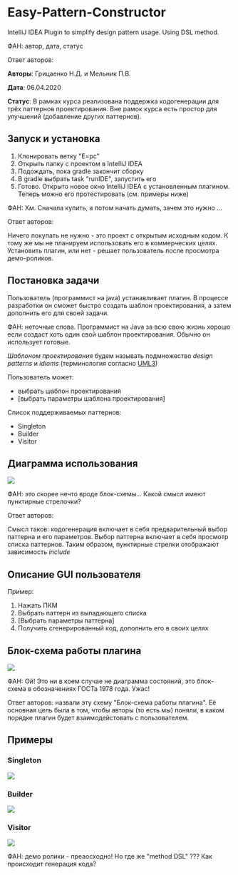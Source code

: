 # Easy-Pattern-Constructor
IntelliJ IDEA Plugin to simplify design pattern usage. Using DSL method.

ФАН: автор, дата, статус

Ответ авторов:

**Авторы**: Грицаенко Н.Д. и Мельник П.В.

**Дата**: 06.04.2020

**Статус**: В рамках курса реализована поддержка кодогенерации для трёх паттернов проектирования. Вне рамок курса есть простор для улучшений (добавление других паттернов).

## Запуск и установка

1. Клонировать ветку "E=pc"
2. Открыть папку с проектом в IntelliJ IDEA
3. Подождать, пока gradle закончит сборку
4. В gradle выбрать task "runIDE", запустить его
5. Готово. Открыто новое окно IntelliJ IDEA с установленным плагином. Теперь можно его протестировать (см. примеры ниже)

ФАН: Хм. Сначала купить, а потом начать думать, зачем это нужно ...

Ответ авторов:

Ничего покупать не нужно - это проект с открытым исходным кодом. К тому же мы не планируем использовать его в коммерческих целях. Установить плагин, или нет - решает пользователь после просмотра демо-роликов.

## Постановка задачи
Пользователь (программист на java) устанавливает плагин. В процессе разработки он сможет быстро создать шаблон проектирования, а затем дополнить его для своей задачи. 

ФАН: неточные слова. Программист на Java за всю свою жизнь хорошо если создаст хоть один свой шаблон проектирования. Обычно он использует готовые.

*Шаблоном проектирования* будем называть подмножество *design patterns* и *idioms* (терминология согласно [UML3](https://uml3.ru/library/design_patterns/design_patterns.html))

Пользователь может:
- выбрать шаблон проектирования
- [выбрать параметры шаблона проектирования] 

Список поддерживаемых паттернов:
- Singleton
- Builder
- Visitor

## Диаграмма использования
![](https://github.com/sergeevgk/GA2020/blob/E-%3D-pc/diagrams/uml_use_case.JPG)

ФАН: это скорее нечто вроде блок-схемы... Какой смысл имеют пунктирные стрелочки? 

Ответ авторов: 

Смысл таков: кодогенерация включает в себя предварительный выбор паттерна и его параметров. Выбор паттерна включает в себя просмотр списка паттернов. Таким образом, пунктирные стрелки отображают зависимость *include*



## Описание GUI пользователя

Пример:

1. Нажать ПКМ
2. Выбрать паттерн из выпадающего списка
3. [Выбрать параметры паттерна]
4. Получить сгенерированный код, дополнить его в своих целях

## Блок-схема работы плагина
![](https://github.com/sergeevgk/GA2020/blob/E-%3D-pc/diagrams/uml_state.jpg)

ФАН: Ой! Это ни в коем случае не диаграмма состояний, это блок-схема в обозначениях ГОСТа 1978 года. Ужас! 

Ответ авторов: назвали эту схему "Блок-схема работы плагина". Её основная цель была в том, чтобы авторы (то есть мы) поняли, в каком порядке плагин будет взаимодейстовать с пользователем.  

## Примеры

### Singleton
![](https://github.com/sergeevgk/GA2020/blob/E-%3D-pc/gifs/singleton.gif)

### Builder
![](https://github.com/sergeevgk/GA2020/blob/E-%3D-pc/gifs/builder.gif)

### Visitor
![](https://github.com/sergeevgk/GA2020/blob/E-%3D-pc/gifs/visitor.gif)


ФАН: демо ролики - преаосходно! Но где же "method DSL" ??? Как происходит генерация кода?
